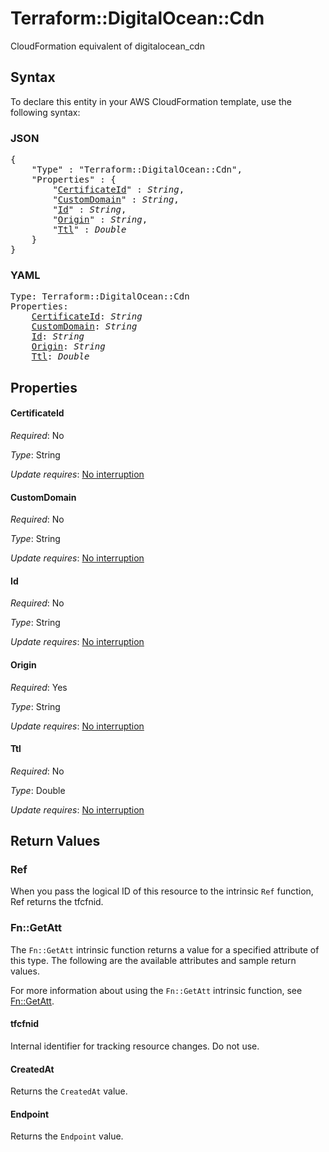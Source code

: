 # Terraform::DigitalOcean::Cdn

CloudFormation equivalent of digitalocean_cdn

## Syntax

To declare this entity in your AWS CloudFormation template, use the following syntax:

### JSON

<pre>
{
    "Type" : "Terraform::DigitalOcean::Cdn",
    "Properties" : {
        "<a href="#certificateid" title="CertificateId">CertificateId</a>" : <i>String</i>,
        "<a href="#customdomain" title="CustomDomain">CustomDomain</a>" : <i>String</i>,
        "<a href="#id" title="Id">Id</a>" : <i>String</i>,
        "<a href="#origin" title="Origin">Origin</a>" : <i>String</i>,
        "<a href="#ttl" title="Ttl">Ttl</a>" : <i>Double</i>
    }
}
</pre>

### YAML

<pre>
Type: Terraform::DigitalOcean::Cdn
Properties:
    <a href="#certificateid" title="CertificateId">CertificateId</a>: <i>String</i>
    <a href="#customdomain" title="CustomDomain">CustomDomain</a>: <i>String</i>
    <a href="#id" title="Id">Id</a>: <i>String</i>
    <a href="#origin" title="Origin">Origin</a>: <i>String</i>
    <a href="#ttl" title="Ttl">Ttl</a>: <i>Double</i>
</pre>

## Properties

#### CertificateId

_Required_: No

_Type_: String

_Update requires_: [No interruption](https://docs.aws.amazon.com/AWSCloudFormation/latest/UserGuide/using-cfn-updating-stacks-update-behaviors.html#update-no-interrupt)

#### CustomDomain

_Required_: No

_Type_: String

_Update requires_: [No interruption](https://docs.aws.amazon.com/AWSCloudFormation/latest/UserGuide/using-cfn-updating-stacks-update-behaviors.html#update-no-interrupt)

#### Id

_Required_: No

_Type_: String

_Update requires_: [No interruption](https://docs.aws.amazon.com/AWSCloudFormation/latest/UserGuide/using-cfn-updating-stacks-update-behaviors.html#update-no-interrupt)

#### Origin

_Required_: Yes

_Type_: String

_Update requires_: [No interruption](https://docs.aws.amazon.com/AWSCloudFormation/latest/UserGuide/using-cfn-updating-stacks-update-behaviors.html#update-no-interrupt)

#### Ttl

_Required_: No

_Type_: Double

_Update requires_: [No interruption](https://docs.aws.amazon.com/AWSCloudFormation/latest/UserGuide/using-cfn-updating-stacks-update-behaviors.html#update-no-interrupt)

## Return Values

### Ref

When you pass the logical ID of this resource to the intrinsic `Ref` function, Ref returns the tfcfnid.

### Fn::GetAtt

The `Fn::GetAtt` intrinsic function returns a value for a specified attribute of this type. The following are the available attributes and sample return values.

For more information about using the `Fn::GetAtt` intrinsic function, see [Fn::GetAtt](https://docs.aws.amazon.com/AWSCloudFormation/latest/UserGuide/intrinsic-function-reference-getatt.html).

#### tfcfnid

Internal identifier for tracking resource changes. Do not use.

#### CreatedAt

Returns the <code>CreatedAt</code> value.

#### Endpoint

Returns the <code>Endpoint</code> value.

